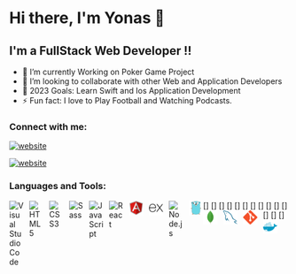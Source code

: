 # Hi there, I'm Yonas 👋

## I'm a FullStack Web Developer !!

- 🌱 I’m currently Working on Poker Game Project
- 👯 I’m looking to collaborate with other Web and Application Developers
- 🥅 2023 Goals: Learn Swift and Ios Application Development
- ⚡ Fun fact: I love to Play Football and Watching Podcasts.

### Connect with me:

[![website](./img/linkedin-dark.svg)](https://www.linkedin.com/in/yonas-alem-82b318176)
&nbsp;&nbsp;

[![website](./img/instagram-dark.svg)](https://www.instagram.com/its_yon_21)

### Languages and Tools:

[<img align="left" alt="Visual Studio Code" width="26px" src="https://cdn.jsdelivr.net/gh/devicons/devicon/icons/vscode/vscode-original.svg" style="padding-right:10px;" />]
[<img align="left" alt="HTML5" width="26px" src="https://cdn.jsdelivr.net/gh/devicons/devicon/icons/html5/html5-original.svg" style="padding-right:10px;" />]
[<img align="left" alt="CSS3" width="26px" src="https://cdn.jsdelivr.net/gh/devicons/devicon/icons/css3/css3-original.svg" style="padding-right:10px;" />]
[<img align="left" alt="Sass" width="26px" src="https://cdn.jsdelivr.net/gh/devicons/devicon/icons/sass/sass-original.svg" style="padding-right:10px;" />]
[<img align="left" alt="JavaScript" width="26px" src="https://cdn.jsdelivr.net/gh/devicons/devicon/icons/javascript/javascript-original.svg" style="padding-right:10px;" />]
[<img align="left" alt="React" width="26px" src="https://cdn.jsdelivr.net/gh/devicons/devicon/icons/react/react-original.svg" style="padding-right:10px;" />]
[<img align="left" alt="Angular" width="26px" src="https://github.com/devicons/devicon/blob/v2.15.1/icons/angularjs/angularjs-original.svg" style="padding-right:10px;" />]
[<img align="left" alt="React" width="26px" src="https://github.com/devicons/devicon/blob/v2.15.1/icons/express/express-original.svg" style="padding-right:10px;" />]
[<img align="left" alt="Node.js" width="26px" src="https://cdn.jsdelivr.net/gh/devicons/devicon/icons/nodejs/nodejs-original.svg" style="padding-right:10px;" />]
[<img align="left" alt="Golang" width="26px" src="https://github.com/devicons/devicon/blob/v2.15.1/icons/go/go-original.svg" />]
[<img align="left" alt="MongoDB" width="26px" src="https://github.com/devicons/devicon/blob/v2.15.1/icons/mongodb/mongodb-original.svg" style="padding-right:10px" />]
[<img align="left" alt="MySQL" width="26px" src="https://github.com/devicons/devicon/blob/v2.15.1/icons/mysql/mysql-original.svg" style="padding-right:10px;" />]
[<img align="left" alt="Git" width="26px" src="https://github.com/devicons/devicon/blob/v2.15.1/icons/git/git-original.svg" style="padding-right:10px;" />]
[<img align="left" alt="Docker" width="26px" src="https://github.com/devicons/devicon/blob/v2.15.1/icons/docker/docker-plain.svg" style="padding-right:10px;" />]
